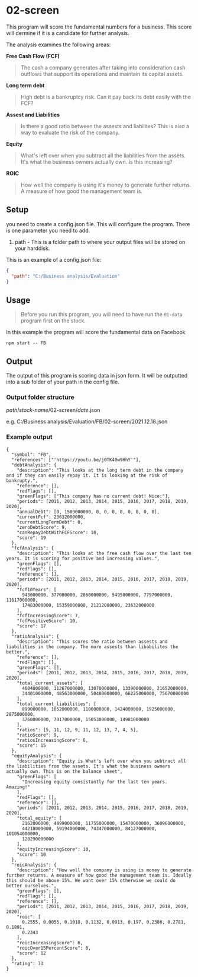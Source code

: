 # 02-screen

This program will score the fundamental numbers for a business. This score will dermine if it is a candidate for further analysis.<br>

<p>The analysis examines the following areas:</p>

**Free Cash Flow (FCF)**

> The cash a company generates after taking into consideration cash outflows that support its operations and maintain its capital assets.<br>

**Long term debt**

> High debt is a bankruptcy risk. Can it pay back its debt easily with the FCF?<br>

**Assest and Liabilities**

> Is there a good ratio between the assests and liabilites? This is also a way to evaluate the risk of the company.<br>

**Equity**

> What's left over when you subtract all the liabilities from the assets. It's what the business owners actually own. Is this increasing?<br>

**ROIC**

> How well the company is using it's money to generate further returns. A measure of how good the management team is.<br>

## Setup

you need to create a config.json file. This will configure the program.
There is one parameter you need to add.

1. path - This is a folder path to where your output files will be stored on your harddisk.

This is an example of a config.json file:

```json
{
  "path": "C:/Business analysis/Evaluation"
}
```

## Usage

> Before you run this program, you will need to have run the `01-data` program first on the stock.

In this example the program will score the fundamental data on Facebook

`npm start -- FB`

## Output

The output of this program is scoring data in json form. It will be outputted into a sub folder of your path in the config file.

### Output folder structure

_path_/_stock-name_/02-screen/_date_.json

e.g.
C:/Business analysis/Evaluation/FB/02-screen/2021.12.18.json

### Example output

```
{
  "symbol": "FB",
  "references": ["'https://youtu.be/j0TK40w9HhY'"],
  "debtAnalysis": {
    "description": "This looks at the long term debt in the company and if they can easily repay it. It is looking at the risk of bankrupty.",
    "reference": [],
    "redFlags": [],
    "greenFlags": ["This company has no current debt! Nice:"],
    "periods": [2011, 2012, 2013, 2014, 2015, 2016, 2017, 2018, 2019, 2020],
    "annualDebt": [0, 1500000000, 0, 0, 0, 0, 0, 0, 0, 0],
    "currentFcf": 23632000000,
    "currentLongTermDebt": 0,
    "zeroDebtScore": 9,
    "canRepayDebtWithFCFScore": 10,
    "score": 19
  },
  "fcfAnalysis": {
    "description": "This looks at the free cash flow over the last ten years. It is scoring for positive and increasing values.",
    "greenFlags": [],
    "redFlags": [],
    "reference": [],
    "periods": [2011, 2012, 2013, 2014, 2015, 2016, 2017, 2018, 2019, 2020],
    "fcf10Years": [
      943000000, 377000000, 2860000000, 5495000000, 7797000000, 11617000000,
      17483000000, 15359000000, 21212000000, 23632000000
    ],
    "fcfIncreasingScore": 7,
    "fcfPositiveScore": 10,
    "score": 17
  },
  "ratioAnalysis": {
    "description": "This scores the ratio between assests and liabilities in the company. The more assests than libabilites the better.",
    "reference": [],
    "redFlags": [],
    "greenFlags": [],
    "periods": [2011, 2012, 2013, 2014, 2015, 2016, 2017, 2018, 2019, 2020],
    "total_current_assets": [
      4604000000, 11267000000, 13070000000, 13390000000, 21652000000,
      34401000000, 48563000000, 50480000000, 66225000000, 75670000000
    ],
    "total_current_liabilities": [
      899000000, 1052000000, 1100000000, 1424000000, 1925000000, 2875000000,
      3760000000, 7017000000, 15053000000, 14981000000
    ],
    "ratios": [5, 11, 12, 9, 11, 12, 13, 7, 4, 5],
    "ratioScore": 9,
    "ratiosIncreasingScore": 6,
    "score": 15
  },
  "equityAnalysis": {
    "description": "Equity is What's left over when you subtract all the liabilities from the assets. It's what the business owners actually own. This is on the balance sheet",
    "greenFlags": [
      "Increasing equity consistantly for the last ten years. Amazing!"
    ],
    "redFlags": [],
    "reference": [],
    "periods": [2011, 2012, 2013, 2014, 2015, 2016, 2017, 2018, 2019, 2020],
    "total_equity": [
      2162000000, 4899000000, 11755000000, 15470000000, 36096000000,
      44218000000, 59194000000, 74347000000, 84127000000, 101054000000,
      128290000000
    ],
    "equityIncreasingScore": 10,
    "score": 10
  },
  "roicAnalysis": {
    "description": "How well the company is using is money to generate further returns. A measure of how good the management team is. Ideally this should be above 15%. We want over 15% otherwise we could do better ourselves.",
    "greenFlags": [],
    "redFlags": [],
    "reference": [],
    "periods": [2011, 2012, 2013, 2014, 2015, 2016, 2017, 2018, 2019, 2020],
    "roic": [
      0.2555, 0.0055, 0.1018, 0.1132, 0.0913, 0.197, 0.2386, 0.2781, 0.1891,
      0.2343
    ],
    "roicIncreasingScore": 6,
    "roicOver15PercentScore": 6,
    "score": 12
  },
  "rating": 73
}
```
